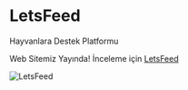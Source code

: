 # LetsFeed
Hayvanlara Destek Platformu

Web Sitemiz Yayında! İnceleme için  [LetsFeed](https://letsfeed.iarc.io/)

![LetsFeed](https://user-images.githubusercontent.com/83423497/175974323-c7de033f-80cd-48ef-9e27-accdc5190df1.png)
